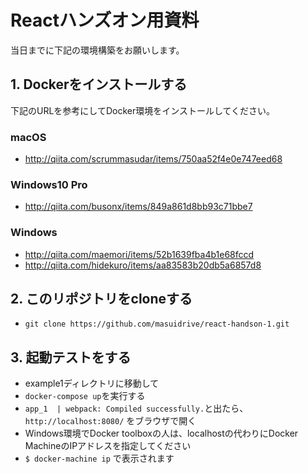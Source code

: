 # Reactハンズオン用資料

当日までに下記の環境構築をお願いします。

## 1. Dockerをインストールする

下記のURLを参考にしてDocker環境をインストールしてください。

### macOS
 - http://qiita.com/scrummasudar/items/750aa52f4e0e747eed68

### Windows10 Pro
 - http://qiita.com/busonx/items/849a861d8bb93c71bbe7

### Windows
 - http://qiita.com/maemori/items/52b1639fba4b1e68fccd
 - http://qiita.com/hidekuro/items/aa83583b20db5a6857d8


## 2. このリポジトリをcloneする
- `git clone https://github.com/masuidrive/react-handson-1.git`

## 3. 起動テストをする
- example1ディレクトリに移動して
- `docker-compose up`を実行する
- `app_1  | webpack: Compiled successfully.`と出たら、 `http://localhost:8080/` をブラウザで開く
- Windows環境でDocker toolboxの人は、localhostの代わりにDocker MachineのIPアドレスを指定してください
 - `$ docker-machine ip` で表示されます




